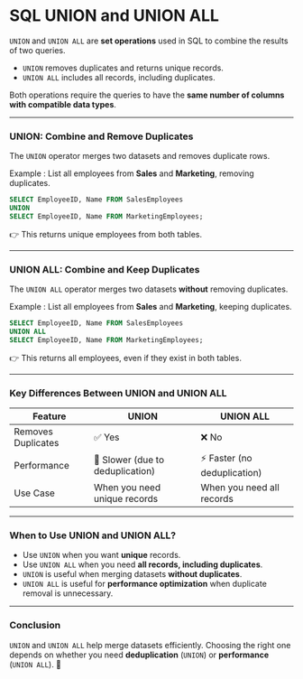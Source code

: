 # SQL UNION and UNION ALL

`UNION` and `UNION ALL` are **set operations** used in SQL to combine the results of two queries.

- `UNION` removes duplicates and returns unique records.
- `UNION ALL` includes all records, including duplicates.

Both operations require the queries to have the **same number of columns with compatible data types**.

---

### UNION: Combine and Remove Duplicates
The `UNION` operator merges two datasets and removes duplicate rows.

Example : List all employees from **Sales** and **Marketing**, removing duplicates.

```sql
SELECT EmployeeID, Name FROM SalesEmployees
UNION
SELECT EmployeeID, Name FROM MarketingEmployees;
```

👉 This returns unique employees from both tables.

---

### UNION ALL: Combine and Keep Duplicates
The `UNION ALL` operator merges two datasets **without** removing duplicates.

Example : List all employees from **Sales** and **Marketing**, keeping duplicates.

```sql
SELECT EmployeeID, Name FROM SalesEmployees
UNION ALL
SELECT EmployeeID, Name FROM MarketingEmployees;
```

👉 This returns all employees, even if they exist in both tables.

---

### Key Differences Between UNION and UNION ALL
| Feature          | UNION  | UNION ALL |
|----------------|--------|------------|
| Removes Duplicates | ✅ Yes | ❌ No |
| Performance | 🚀 Slower (due to deduplication) | ⚡ Faster (no deduplication) |
| Use Case | When you need unique records | When you need all records |

---

### When to Use UNION and UNION ALL?
- Use `UNION` when you want **unique** records.
- Use `UNION ALL` when you need **all records, including duplicates**.
- `UNION` is useful when merging datasets **without duplicates**.
- `UNION ALL` is useful for **performance optimization** when duplicate removal is unnecessary.

---

### Conclusion
`UNION` and `UNION ALL` help merge datasets efficiently. Choosing the right one depends on whether you need **deduplication** (`UNION`) or **performance** (`UNION ALL`). 🚀
